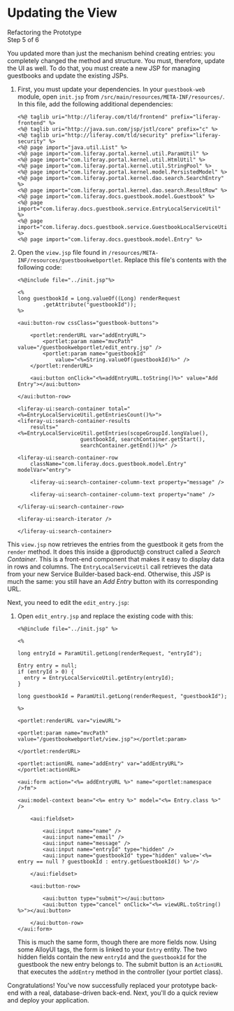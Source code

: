 # Updating the View [](id=updating-the-view)

<div class="learn-path-step">
    <p>Refactoring the Prototype<br>Step 5 of 6</p>
</div>

You updated more than just the mechanism behind creating entries: you completely
changed the method and structure. You must, therefore, update the UI as well. To
do that, you must create a new JSP for managing guestbooks and update the
existing JSPs. 

1.  First, you must update your dependencies. In your `guestbook-web` module, 
    open `init.jsp` from `/src/main/resources/META-INF/resources/`. In this 
    file, add the following additional dependencies: 

        <%@ taglib uri="http://liferay.com/tld/frontend" prefix="liferay-frontend" %>
        <%@ taglib uri="http://java.sun.com/jsp/jstl/core" prefix="c" %>
        <%@ taglib uri="http://liferay.com/tld/security" prefix="liferay-security" %>
        <%@ page import="java.util.List" %>
        <%@ page import="com.liferay.portal.kernel.util.ParamUtil" %>
        <%@ page import="com.liferay.portal.kernel.util.HtmlUtil" %>
        <%@ page import="com.liferay.portal.kernel.util.StringPool" %>
        <%@ page import="com.liferay.portal.kernel.model.PersistedModel" %>
        <%@ page import="com.liferay.portal.kernel.dao.search.SearchEntry" %>
        <%@ page import="com.liferay.portal.kernel.dao.search.ResultRow" %>
        <%@ page import="com.liferay.docs.guestbook.model.Guestbook" %>
        <%@ page import="com.liferay.docs.guestbook.service.EntryLocalServiceUtil" %>
        <%@ page import="com.liferay.docs.guestbook.service.GuestbookLocalServiceUtil" %>
        <%@ page import="com.liferay.docs.guestbook.model.Entry" %> 

2.  Open the `view.jsp` file found in 
    `/resources/META-INF/resources/guestbookwebportlet`. Replace this file's 
    contents with the following code: 

        <%@include file="../init.jsp"%>

        <%
        long guestbookId = Long.valueOf((Long) renderRequest
                .getAttribute("guestbookId"));
        %>

        <aui:button-row cssClass="guestbook-buttons">

            <portlet:renderURL var="addEntryURL">
                <portlet:param name="mvcPath" value="/guestbookwebportlet/edit_entry.jsp" />
                <portlet:param name="guestbookId"
                    value="<%=String.valueOf(guestbookId)%>" />
            </portlet:renderURL>

            <aui:button onClick="<%=addEntryURL.toString()%>" value="Add Entry"></aui:button>

        </aui:button-row>

        <liferay-ui:search-container total="<%=EntryLocalServiceUtil.getEntriesCount()%>">
        <liferay-ui:search-container-results
            results="<%=EntryLocalServiceUtil.getEntries(scopeGroupId.longValue(),
                            guestbookId, searchContainer.getStart(),
                            searchContainer.getEnd())%>" />

        <liferay-ui:search-container-row
            className="com.liferay.docs.guestbook.model.Entry" modelVar="entry">

            <liferay-ui:search-container-column-text property="message" />

            <liferay-ui:search-container-column-text property="name" />

        </liferay-ui:search-container-row>

        <liferay-ui:search-iterator />

        </liferay-ui:search-container>

This `view.jsp` now retrieves the entries from the guestbook it gets from the 
`render` method. It does this inside a @product@ construct called a *Search 
Container*. This is a front-end component that makes it easy to display data in 
rows and columns. The `EntryLocalServiceUtil` call retrieves the data from your 
new Service Builder-based back-end. Otherwise, this JSP is much the same: you 
still have an *Add Entry* button with its corresponding URL. 

Next, you need to edit the `edit_entry.jsp`:

1.  Open `edit_entry.jsp` and replace the existing code with this: 

        <%@include file="../init.jsp" %>

        <% 

        long entryId = ParamUtil.getLong(renderRequest, "entryId");

        Entry entry = null;
        if (entryId > 0) {
          entry = EntryLocalServiceUtil.getEntry(entryId);
        }

        long guestbookId = ParamUtil.getLong(renderRequest, "guestbookId");

        %>

        <portlet:renderURL var="viewURL">

        <portlet:param name="mvcPath" value="/guestbookwebportlet/view.jsp"></portlet:param>

        </portlet:renderURL>

        <portlet:actionURL name="addEntry" var="addEntryURL"></portlet:actionURL>

        <aui:form action="<%= addEntryURL %>" name="<portlet:namespace />fm">

        <aui:model-context bean="<%= entry %>" model="<%= Entry.class %>" />

            <aui:fieldset>

                <aui:input name="name" />
                <aui:input name="email" />
                <aui:input name="message" />
                <aui:input name="entryId" type="hidden" />
                <aui:input name="guestbookId" type="hidden" value='<%= entry == null ? guestbookId : entry.getGuestbookId() %>'/>

            </aui:fieldset>

            <aui:button-row>

                <aui:button type="submit"></aui:button>
                <aui:button type="cancel" onClick="<%= viewURL.toString() %>"></aui:button>

            </aui:button-row>
        </aui:form>

    This is much the same form, though there are more fields now. Using some 
    AlloyUI tags, the form is linked to your `Entry` entity. The two hidden 
    fields contain the new `entryId` and the `guestbookId` for the guestbook the 
    new entry belongs to. The submit button is an `ActionURL` that executes the 
    `addEntry` method in the controller (your portlet class). 

Congratulations! You've now successfully replaced your prototype back-end with a
real, database-driven back-end. Next, you'll do a quick review and deploy your
application. 
